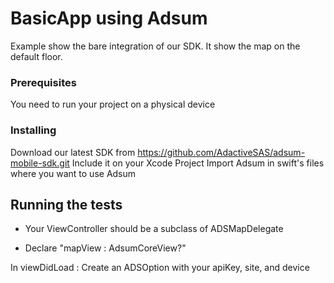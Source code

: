 # BasicApp using Adsum

Example show the bare integration of our SDK.
It show the map on the default floor.

### Prerequisites

You need to run your project on a physical device

### Installing

Download our latest SDK from https://github.com/AdactiveSAS/adsum-mobile-sdk.git
Include it on your Xcode Project
Import Adsum in swift's files where you want to use Adsum

## Running the tests

- Your ViewController should be a subclass of ADSMapDelegate

- Declare "mapView : AdsumCoreView?"

In viewDidLoad :
Create an ADSOption with your apiKey, site, and device
